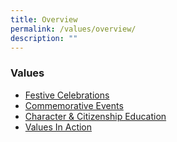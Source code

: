 ```yaml
---
title: Overview
permalink: /values/overview/
description: ""
---
```

### Values

*   [Festive Celebrations](https://staging.d2p7wye1kgnp2o.amplifyapp.com/values/Celebrations/2022/)
*   [Commemorative Events](https://staging.d2p7wye1kgnp2o.amplifyapp.com/values/Commemorative-Events/2022/)
*   [Character & Citizenship Education](https://staging.d2p7wye1kgnp2o.amplifyapp.com/values/Character-Education/overview/)
*   [Values In Action](https://staging.d2p7wye1kgnp2o.amplifyapp.com/values/Values-in-Action/overview/)
